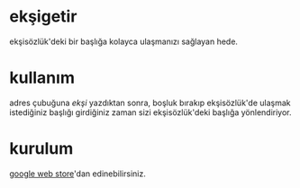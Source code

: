 # ekşigetir
ekşisözlük'deki bir başlığa kolayca ulaşmanızı sağlayan hede.

# kullanım
adres çubuğuna <i>ekşi</i> yazdıktan sonra, boşluk bırakıp ekşisözlük'de ulaşmak istediğiniz başlığı girdiğiniz zaman sizi ekşisözlük'deki başlığa yönlendiriyor.

# kurulum
<a href="https://chrome.google.com/webstore/detail/ek%C5%9Figetir/nmfoeackoajopjeicknnnhilgcpdnadh?hl=en-US&gl=TR">google web store</a>'dan edinebilirsiniz.
